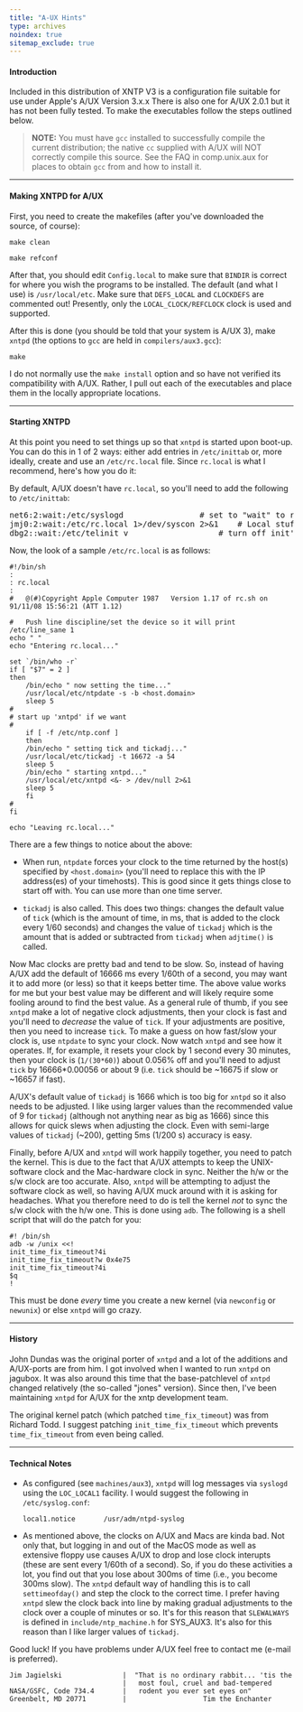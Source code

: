 ```yaml
---
title: "A-UX Hints"
type: archives
noindex: true 
sitemap_exclude: true
---
```


#### Introduction

Included in this distribution of XNTP V3 is a configuration file suitable for use under Apple's A/UX Version 3.x.x  There is also one for A/UX 2.0.1 but it has not been fully tested. To make the executables follow the steps outlined below.

> **NOTE:**  You must have `gcc` installed to successfully compile the current distribution; the native `cc` supplied with A/UX will NOT correctly compile this source.  See the FAQ in comp.unix.aux for places to obtain `gcc` from and how to install it.

* * *

#### Making XNTPD for A/UX


First, you need to create the makefiles (after you've downloaded the source, of course):

`make clean`

`make refconf`

After that, you should edit `Config.local` to make sure that `BINDIR` is correct for where you wish the programs to be installed. The default (and what I use) is `/usr/local/etc`. Make sure that `DEFS_LOCAL` and `CLOCKDEFS` are commented out! Presently, only the `LOCAL_CLOCK/REFCLOCK` clock is used and supported.

After this is done (you should be told that your system is A/UX 3), make `xntpd` (the options to `gcc` are held in `compilers/aux3.gcc`):

`make`

I do not normally use the `make install` option and so have not verified its compatibility with A/UX.  Rather, I pull out each of the executables and place them in the locally appropriate locations.

* * *

#### Starting XNTPD

At this point you need to set things up so that `xntpd` is started upon boot-up. You can do this in 1 of 2 ways: either add entries in `/etc/inittab` or, more ideally, create and use an `/etc/rc.local` file. Since `rc.local` is what I recommend, here's how you do it:

By default, A/UX doesn't have `rc.local`, so you'll need to add the following to `/etc/inittab`:

<pre>
net6:2:wait:/etc/syslogd		        # set to "wait" to run a syslog daemon
jmj0:2:wait:/etc/rc.local 1>/dev/syscon 2>&1	# Local stuff
dbg2::wait:/etc/telinit v	                # turn off init's verbose mode
</pre>

Now, the look of a sample `/etc/rc.local` is as follows:

    #!/bin/sh
    :
    : rc.local
    :
    #	@(#)Copyright Apple Computer 1987	Version 1.17 of rc.sh on 91/11/08 15:56:21 (ATT 1.12)

    #	Push line discipline/set the device so it will print
    /etc/line_sane 1
    echo " "
    echo "Entering rc.local..."

    set `/bin/who -r`
    if [ "$7" = 2 ]
    then
        /bin/echo " now setting the time..."
        /usr/local/etc/ntpdate -s -b <host.domain>
        sleep 5
    #
    # start up 'xntpd' if we want
    #
        if [ -f /etc/ntp.conf ]
        then
    	/bin/echo " setting tick and tickadj..."
    	/usr/local/etc/tickadj -t 16672 -a 54
    	sleep 5
    	/bin/echo " starting xntpd..."
    	/usr/local/etc/xntpd <&- > /dev/null 2>&1
    	sleep 5
        fi
    #
    fi

    echo "Leaving rc.local..."

There are a few things to notice about the above:

* When run, `ntpdate` forces your clock to the time returned by the host(s) specified by <code>\<host.domain></code> (you'll need to replace this with the IP address(es) of your timehosts). This is good since it gets things close to start off with. You can use more than one time server.

* `tickadj` is also called. This does two things: changes the default value of `tick` (which is the amount of time, in ms, that is added to the clock every 1/60 seconds) and changes the value of `tickadj` which is the amount that is added or subtracted from `tickadj` when `adjtime()` is called.

Now Mac clocks are pretty bad and tend to be slow. So, instead of having A/UX add the default of 16666 ms every 1/60th of a second, you may want it to add more (or less) so that it keeps better time. The above value works for me but your best value may be different and will likely require some fooling around to find the best value. As a general rule of thumb, if you see `xntpd` make a lot of negative clock  adjustments, then your clock is fast and you'll need to _decrease_ the value of `tick`. If your adjustments are positive, then you need to increase `tick`. To make a guess on how fast/slow your clock is, use `ntpdate` to sync your clock. Now watch `xntpd` and see how it operates. If, for example, it resets your clock by 1 second every 30 minutes, then your clock is (`1/(30*60)`) about 0.056% off and you'll need to adjust `tick` by 16666*0.00056 or about 9 (i.e. `tick` should be ~16675 if slow or ~16657 if fast).

A/UX's default value of `tickadj` is 1666 which is too big for `xntpd` so it also needs to be adjusted. I like using larger values than the recommended value of 9 for `tickadj` (although not anything near as big as 1666) since this allows for quick slews when adjusting the clock. Even with semi-large values of `tickadj` (~200), getting 5ms (1/200 s) accuracy is easy.

Finally, before A/UX and `xntpd` will work happily together, you need to patch the kernel. This is due to the fact that A/UX attempts to keep the UNIX-software clock and the Mac-hardware clock in sync. Neither the h/w or the s/w clock are too accurate. Also, `xntpd` will be attempting to adjust the software clock as well, so having A/UX muck around with it is asking for headaches. What you therefore need to do is tell the kernel _not_ to sync the s/w clock with the h/w one. This is done using `adb`. The following is a shell script that will do the patch for you:

    #! /bin/sh
    adb -w /unix <<!
    init_time_fix_timeout?4i
    init_time_fix_timeout?w 0x4e75
    init_time_fix_timeout?4i
    $q
    !

This must be done _every_ time you create a new kernel (via `newconfig` or `newunix`) or else `xntpd` will go crazy.

* * *

#### History

John Dundas was the original porter of `xntpd` and a lot of the additions and A/UX-ports are from him. I got involved when I wanted to run `xntpd` on jagubox. It was also around this time that the base-patchlevel of `xntpd` changed relatively (the so-called "jones" version). Since then, I've been maintaining `xntpd` for A/UX for the xntp development team.

The original kernel patch (which patched `time_fix_timeout`) was from Richard Todd. I suggest patching `init_time_fix_timeout` which prevents `time_fix_timeout` from even being called.

* * *

#### Technical Notes

*  As configured (see `machines/aux3`), `xntpd` will log messages via `syslogd` using the `LOC_LOCAL1` facility. I would suggest the following in `/etc/syslog.conf`:

   `local1.notice		/usr/adm/ntpd-syslog`

*  As mentioned above, the clocks on A/UX and Macs are kinda bad. Not only that, but logging in and out of the MacOS mode as well as extensive floppy use causes A/UX to drop and lose clock interupts (these are sent every 1/60th of a second). So, if you do these activities a lot, you find out that you lose about 300ms of time (i.e., you become 300ms slow). The `xntpd` default way of handling this is to call `settimeofday()` and step the clock to the correct time. I prefer having `xntpd` slew the clock back into line by making gradual adjustments to the clock over a couple of minutes or so. It's for this reason that `SLEWALWAYS` is defined in `include/ntp_machine.h` for SYS_AUX3. It's also for this reason than I like larger values of `tickadj`.

Good luck!  If you have problems under A/UX feel free to contact me (e-mail is preferred).

    Jim Jagielski               |  "That is no ordinary rabbit... 'tis the
								|   most foul, cruel and bad-tempered
    NASA/GSFC, Code 734.4       |   rodent you ever set eyes on"
    Greenbelt, MD 20771         |                   Tim the Enchanter